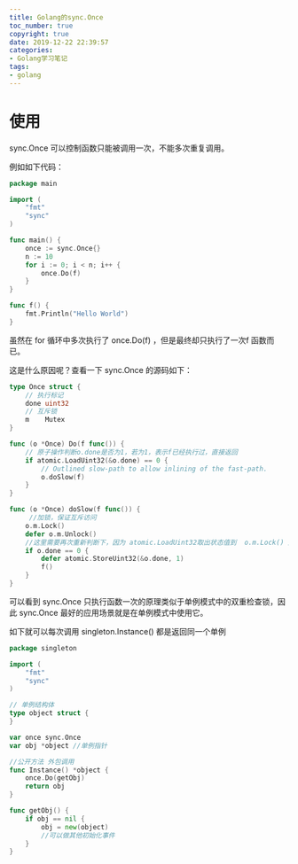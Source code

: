 ```yaml
---
title: Golang的sync.Once
toc_number: true
copyright: true
date: 2019-12-22 22:39:57
categories:
- Golang学习笔记
tags:
- golang
---
```


# 使用

sync.Once 可以控制函数只能被调用一次，不能多次重复调用。

例如如下代码：

```go
package main

import (
	"fmt"
	"sync"
)

func main() {
	once := sync.Once{}
	n := 10
	for i := 0; i < n; i++ {
		once.Do(f)
	}
}

func f() {
	fmt.Println("Hello World")
}
```

虽然在 for 循环中多次执行了 once.Do(f) ，但是最终却只执行了一次f 函数而已。

<!--more-->

这是什么原因呢？查看一下 sync.Once 的源码如下：

```go
type Once struct {
    // 执行标记
	done uint32
    // 互斥锁
	m    Mutex
}

func (o *Once) Do(f func()) {
    // 原子操作判断o.done是否为1，若为1，表示f已经执行过，直接返回
	if atomic.LoadUint32(&o.done) == 0 {
		// Outlined slow-path to allow inlining of the fast-path.
		o.doSlow(f)
	}
}

func (o *Once) doSlow(f func()) {
     //加锁，保证互斥访问
	o.m.Lock()
	defer o.m.Unlock()
    //这里需要再次重新判断下，因为 atomic.LoadUint32取出状态值到  o.m.Lock() 之间是有可能存在其它gotoutine改变status的状态值的
	if o.done == 0 {
		defer atomic.StoreUint32(&o.done, 1)
		f()
	}
}
```

可以看到 sync.Once 只执行函数一次的原理类似于单例模式中的双重检查锁，因此 sync.Once 最好的应用场景就是在单例模式中使用它。

如下就可以每次调用 singleton.Instance() 都是返回同一个单例

```go
package singleton

import (
    "fmt"
    "sync"
)

// 单例结构体
type object struct {
}

var once sync.Once
var obj *object //单例指针

//公开方法 外包调用
func Instance() *object {
    once.Do(getObj)
    return obj
}

func getObj() {
    if obj == nil {
        obj = new(object)
        //可以做其他初始化事件
    }
}
```


